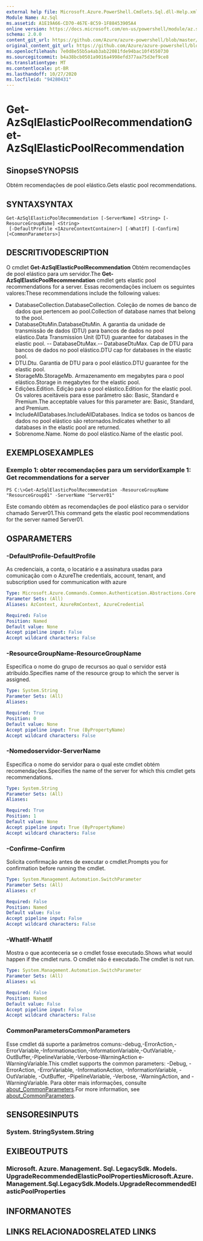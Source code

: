 ```yaml
---
external help file: Microsoft.Azure.PowerShell.Cmdlets.Sql.dll-Help.xml
Module Name: Az.Sql
ms.assetid: A1E19A66-CD70-467E-8C59-1F88453905A4
online version: https://docs.microsoft.com/en-us/powershell/module/az.sql/get-azsqlelasticpoolrecommendation
schema: 2.0.0
content_git_url: https://github.com/Azure/azure-powershell/blob/master/src/Sql/Sql/help/Get-AzSqlElasticPoolRecommendation.md
original_content_git_url: https://github.com/Azure/azure-powershell/blob/master/src/Sql/Sql/help/Get-AzSqlElasticPoolRecommendation.md
ms.openlocfilehash: 7e0d8e55b5a4ab3ab22081fde94bac10f4550730
ms.sourcegitcommit: b4a38bcb0501a9016a4998efd377aa75d3ef9ce8
ms.translationtype: MT
ms.contentlocale: pt-BR
ms.lasthandoff: 10/27/2020
ms.locfileid: "94280431"
---
```

# <span data-ttu-id="0b88a-101">Get-AzSqlElasticPoolRecommendation</span><span class="sxs-lookup"><span data-stu-id="0b88a-101">Get-AzSqlElasticPoolRecommendation</span></span>

## <span data-ttu-id="0b88a-102">Sinopse</span><span class="sxs-lookup"><span data-stu-id="0b88a-102">SYNOPSIS</span></span>
<span data-ttu-id="0b88a-103">Obtém recomendações de pool elástico.</span><span class="sxs-lookup"><span data-stu-id="0b88a-103">Gets elastic pool recommendations.</span></span>

## <span data-ttu-id="0b88a-104">SYNTAX</span><span class="sxs-lookup"><span data-stu-id="0b88a-104">SYNTAX</span></span>

```
Get-AzSqlElasticPoolRecommendation [-ServerName] <String> [-ResourceGroupName] <String>
 [-DefaultProfile <IAzureContextContainer>] [-WhatIf] [-Confirm] [<CommonParameters>]
```

## <span data-ttu-id="0b88a-105">DESCRITIVO</span><span class="sxs-lookup"><span data-stu-id="0b88a-105">DESCRIPTION</span></span>
<span data-ttu-id="0b88a-106">O cmdlet **Get-AzSqlElasticPoolRecommendation** Obtém recomendações de pool elástico para um servidor.</span><span class="sxs-lookup"><span data-stu-id="0b88a-106">The **Get-AzSqlElasticPoolRecommendation** cmdlet gets elastic pool recommendations for a server.</span></span>
<span data-ttu-id="0b88a-107">Essas recomendações incluem os seguintes valores:</span><span class="sxs-lookup"><span data-stu-id="0b88a-107">These recommendations include the following values:</span></span>
- <span data-ttu-id="0b88a-108">DatabaseCollection.</span><span class="sxs-lookup"><span data-stu-id="0b88a-108">DatabaseCollection.</span></span> <span data-ttu-id="0b88a-109">Coleção de nomes de banco de dados que pertencem ao pool.</span><span class="sxs-lookup"><span data-stu-id="0b88a-109">Collection of database names that belong to the pool.</span></span> 
- <span data-ttu-id="0b88a-110">DatabaseDtuMin.</span><span class="sxs-lookup"><span data-stu-id="0b88a-110">DatabaseDtuMin.</span></span> <span data-ttu-id="0b88a-111">A garantia da unidade de transmissão de dados (DTU) para bancos de dados no pool elástico.</span><span class="sxs-lookup"><span data-stu-id="0b88a-111">Data Transmission Unit (DTU) guarantee for databases in the elastic pool.</span></span> 
 <span data-ttu-id="0b88a-112">-- DatabaseDtuMax.</span><span class="sxs-lookup"><span data-stu-id="0b88a-112">-- DatabaseDtuMax.</span></span> <span data-ttu-id="0b88a-113">Cap de DTU para bancos de dados no pool elástico.</span><span class="sxs-lookup"><span data-stu-id="0b88a-113">DTU cap for databases in the elastic pool.</span></span> 
- <span data-ttu-id="0b88a-114">DTU.</span><span class="sxs-lookup"><span data-stu-id="0b88a-114">Dtu.</span></span> <span data-ttu-id="0b88a-115">Garantia de DTU para o pool elástico.</span><span class="sxs-lookup"><span data-stu-id="0b88a-115">DTU guarantee for the elastic pool.</span></span> 
- <span data-ttu-id="0b88a-116">StorageMb.</span><span class="sxs-lookup"><span data-stu-id="0b88a-116">StorageMb.</span></span> <span data-ttu-id="0b88a-117">Armazenamento em megabytes para o pool elástico.</span><span class="sxs-lookup"><span data-stu-id="0b88a-117">Storage in megabytes for the elastic pool.</span></span> 
- <span data-ttu-id="0b88a-118">Edições.</span><span class="sxs-lookup"><span data-stu-id="0b88a-118">Edition.</span></span> <span data-ttu-id="0b88a-119">Edição para o pool elástico.</span><span class="sxs-lookup"><span data-stu-id="0b88a-119">Edition for the elastic pool.</span></span> <span data-ttu-id="0b88a-120">Os valores aceitáveis para esse parâmetro são: Basic, Standard e Premium.</span><span class="sxs-lookup"><span data-stu-id="0b88a-120">The acceptable values for this parameter are: Basic, Standard, and Premium.</span></span> 
- <span data-ttu-id="0b88a-121">IncludeAllDatabases.</span><span class="sxs-lookup"><span data-stu-id="0b88a-121">IncludeAllDatabases.</span></span> <span data-ttu-id="0b88a-122">Indica se todos os bancos de dados no pool elástico são retornados.</span><span class="sxs-lookup"><span data-stu-id="0b88a-122">Indicates whether to all databases in the elastic pool are returned.</span></span> 
- <span data-ttu-id="0b88a-123">Sobrenome.</span><span class="sxs-lookup"><span data-stu-id="0b88a-123">Name.</span></span> <span data-ttu-id="0b88a-124">Nome do pool elástico.</span><span class="sxs-lookup"><span data-stu-id="0b88a-124">Name of the elastic pool.</span></span>

## <span data-ttu-id="0b88a-125">EXEMPLOS</span><span class="sxs-lookup"><span data-stu-id="0b88a-125">EXAMPLES</span></span>

### <span data-ttu-id="0b88a-126">Exemplo 1: obter recomendações para um servidor</span><span class="sxs-lookup"><span data-stu-id="0b88a-126">Example 1: Get recommendations for a server</span></span>
```
PS C:\>Get-AzSqlElasticPoolRecommendation -ResourceGroupName "ResourceGroup01" -ServerName "Server01"
```

<span data-ttu-id="0b88a-127">Este comando obtém as recomendações de pool elástico para o servidor chamado Server01.</span><span class="sxs-lookup"><span data-stu-id="0b88a-127">This command gets the elastic pool recommendations for the server named Server01.</span></span>

## <span data-ttu-id="0b88a-128">OS</span><span class="sxs-lookup"><span data-stu-id="0b88a-128">PARAMETERS</span></span>

### <span data-ttu-id="0b88a-129">-DefaultProfile</span><span class="sxs-lookup"><span data-stu-id="0b88a-129">-DefaultProfile</span></span>
<span data-ttu-id="0b88a-130">As credenciais, a conta, o locatário e a assinatura usadas para comunicação com o Azure</span><span class="sxs-lookup"><span data-stu-id="0b88a-130">The credentials, account, tenant, and subscription used for communication with azure</span></span>

```yaml
Type: Microsoft.Azure.Commands.Common.Authentication.Abstractions.Core.IAzureContextContainer
Parameter Sets: (All)
Aliases: AzContext, AzureRmContext, AzureCredential

Required: False
Position: Named
Default value: None
Accept pipeline input: False
Accept wildcard characters: False
```

### <span data-ttu-id="0b88a-131">-ResourceGroupName</span><span class="sxs-lookup"><span data-stu-id="0b88a-131">-ResourceGroupName</span></span>
<span data-ttu-id="0b88a-132">Especifica o nome do grupo de recursos ao qual o servidor está atribuído.</span><span class="sxs-lookup"><span data-stu-id="0b88a-132">Specifies name of the resource group to which the server is assigned.</span></span>

```yaml
Type: System.String
Parameter Sets: (All)
Aliases:

Required: True
Position: 0
Default value: None
Accept pipeline input: True (ByPropertyName)
Accept wildcard characters: False
```

### <span data-ttu-id="0b88a-133">-Nomedoservidor</span><span class="sxs-lookup"><span data-stu-id="0b88a-133">-ServerName</span></span>
<span data-ttu-id="0b88a-134">Especifica o nome do servidor para o qual este cmdlet obtém recomendações.</span><span class="sxs-lookup"><span data-stu-id="0b88a-134">Specifies the name of the server for which this cmdlet gets recommendations.</span></span>

```yaml
Type: System.String
Parameter Sets: (All)
Aliases:

Required: True
Position: 1
Default value: None
Accept pipeline input: True (ByPropertyName)
Accept wildcard characters: False
```

### <span data-ttu-id="0b88a-135">-Confirme</span><span class="sxs-lookup"><span data-stu-id="0b88a-135">-Confirm</span></span>
<span data-ttu-id="0b88a-136">Solicita confirmação antes de executar o cmdlet.</span><span class="sxs-lookup"><span data-stu-id="0b88a-136">Prompts you for confirmation before running the cmdlet.</span></span>

```yaml
Type: System.Management.Automation.SwitchParameter
Parameter Sets: (All)
Aliases: cf

Required: False
Position: Named
Default value: False
Accept pipeline input: False
Accept wildcard characters: False
```

### <span data-ttu-id="0b88a-137">-WhatIf</span><span class="sxs-lookup"><span data-stu-id="0b88a-137">-WhatIf</span></span>
<span data-ttu-id="0b88a-138">Mostra o que aconteceria se o cmdlet fosse executado.</span><span class="sxs-lookup"><span data-stu-id="0b88a-138">Shows what would happen if the cmdlet runs.</span></span>
<span data-ttu-id="0b88a-139">O cmdlet não é executado.</span><span class="sxs-lookup"><span data-stu-id="0b88a-139">The cmdlet is not run.</span></span>

```yaml
Type: System.Management.Automation.SwitchParameter
Parameter Sets: (All)
Aliases: wi

Required: False
Position: Named
Default value: False
Accept pipeline input: False
Accept wildcard characters: False
```

### <span data-ttu-id="0b88a-140">CommonParameters</span><span class="sxs-lookup"><span data-stu-id="0b88a-140">CommonParameters</span></span>
<span data-ttu-id="0b88a-141">Esse cmdlet dá suporte a parâmetros comuns:-debug,-ErrorAction,-ErrorVariable,-Informationaction,-InformationVariable,-OutVariable,-OutBuffer,-PipelineVariable,-Verbose-WarningAction e-WarningVariable.</span><span class="sxs-lookup"><span data-stu-id="0b88a-141">This cmdlet supports the common parameters: -Debug, -ErrorAction, -ErrorVariable, -InformationAction, -InformationVariable, -OutVariable, -OutBuffer, -PipelineVariable, -Verbose, -WarningAction, and -WarningVariable.</span></span> <span data-ttu-id="0b88a-142">Para obter mais informações, consulte [about_CommonParameters](http://go.microsoft.com/fwlink/?LinkID=113216).</span><span class="sxs-lookup"><span data-stu-id="0b88a-142">For more information, see [about_CommonParameters](http://go.microsoft.com/fwlink/?LinkID=113216).</span></span>

## <span data-ttu-id="0b88a-143">SENSORES</span><span class="sxs-lookup"><span data-stu-id="0b88a-143">INPUTS</span></span>

### <span data-ttu-id="0b88a-144">System. String</span><span class="sxs-lookup"><span data-stu-id="0b88a-144">System.String</span></span>

## <span data-ttu-id="0b88a-145">EXIBE</span><span class="sxs-lookup"><span data-stu-id="0b88a-145">OUTPUTS</span></span>

### <span data-ttu-id="0b88a-146">Microsoft. Azure. Management. Sql. LegacySdk. Models. UpgradeRecommendedElasticPoolProperties</span><span class="sxs-lookup"><span data-stu-id="0b88a-146">Microsoft.Azure.Management.Sql.LegacySdk.Models.UpgradeRecommendedElasticPoolProperties</span></span>

## <span data-ttu-id="0b88a-147">INFORMA</span><span class="sxs-lookup"><span data-stu-id="0b88a-147">NOTES</span></span>

## <span data-ttu-id="0b88a-148">LINKS RELACIONADOS</span><span class="sxs-lookup"><span data-stu-id="0b88a-148">RELATED LINKS</span></span>
